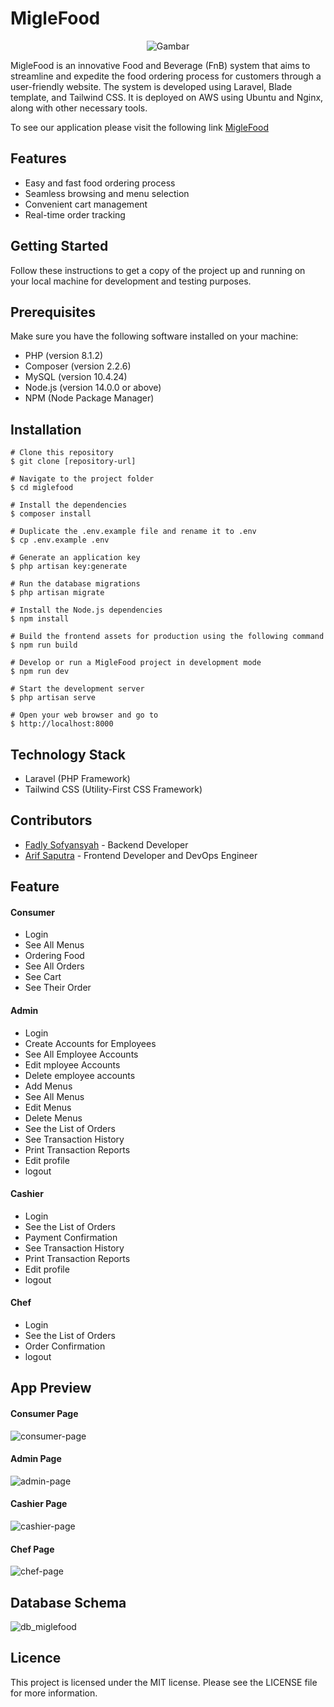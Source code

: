 # MigleFood

<p align="center">
  <img src="https://github.com/fadlyian/miglefood/assets/91882024/c5986b4e-cffe-48af-b422-9f630203332b" alt="Gambar">
</p>

MigleFood is an innovative Food and Beverage (FnB) system that aims to streamline and expedite the food ordering process for customers through a user-friendly website. The system is developed using Laravel, Blade template, and Tailwind CSS. It is deployed on AWS using Ubuntu and Nginx, along with other necessary tools.

To see our application please visit the following link [MigleFood](https://miglefood.my.id/)

## Features

- Easy and fast food ordering process
- Seamless browsing and menu selection
- Convenient cart management
- Real-time order tracking

## Getting Started

Follow these instructions to get a copy of the project up and running on your local machine for development and testing purposes.

## Prerequisites

Make sure you have the following software installed on your machine:
- PHP (version 8.1.2)
- Composer (version 2.2.6)
- MySQL (version 10.4.24)
- Node.js (version 14.0.0 or above)
- NPM (Node Package Manager)

## Installation

```
# Clone this repository
$ git clone [repository-url]

# Navigate to the project folder
$ cd miglefood

# Install the dependencies
$ composer install

# Duplicate the .env.example file and rename it to .env
$ cp .env.example .env

# Generate an application key
$ php artisan key:generate

# Run the database migrations
$ php artisan migrate

# Install the Node.js dependencies
$ npm install

# Build the frontend assets for production using the following command
$ npm run build

# Develop or run a MigleFood project in development mode
$ npm run dev

# Start the development server
$ php artisan serve

# Open your web browser and go to
$ http://localhost:8000
```

## Technology Stack

- Laravel (PHP Framework)
- Tailwind CSS (Utility-First CSS Framework)

## Contributors

- [Fadly Sofyansyah](https://github.com/fadlyian) - Backend Developer
- [Arif Saputra](https://github.com/arifsptra) - Frontend Developer and DevOps Engineer

## Feature

#### Consumer

- Login
- See All Menus
- Ordering Food
- See All Orders
- See Cart
- See Their Order

#### Admin
- Login
- Create Accounts for Employees
- See All Employee Accounts
- Edit mployee Accounts
- Delete employee accounts
- Add Menus
- See All Menus
- Edit Menus
- Delete Menus
- See the List of Orders
- See Transaction History
- Print Transaction Reports
- Edit profile
- logout

#### Cashier
- Login
- See the List of Orders
- Payment Confirmation
- See Transaction History
- Print Transaction Reports
- Edit profile
- logout

#### Chef
- Login
- See the List of Orders
- Order Confirmation
- logout

## App Preview

#### Consumer Page
![consumer-page](https://github.com/fadlyian/miglefood/assets/91882024/37a6194c-2142-46c9-b784-b01672770515)

#### Admin Page
![admin-page](https://github.com/fadlyian/miglefood/assets/91882024/3a5b9aa9-3556-41ed-8612-8550430214fc)

#### Cashier Page
![cashier-page](https://github.com/fadlyian/miglefood/assets/91882024/408c870f-be8f-44d9-9ea8-ea88c26a113c)

#### Chef Page
![chef-page](https://github.com/fadlyian/miglefood/assets/91882024/0f68df74-574c-4956-9abd-04a0b704c274)


## Database Schema

![db_miglefood](https://github.com/fadlyian/miglefood/assets/91882024/803704b8-80c7-4fcc-b313-322c47a79364)


## Licence

This project is licensed under the MIT license. Please see the LICENSE file for more information.

